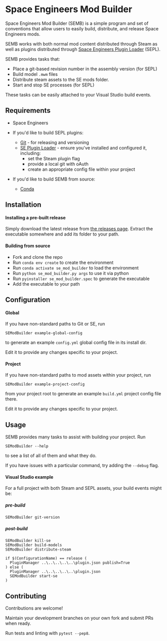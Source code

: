# Space Engineers Mod Builder

Space Engineers Mod Builder (SEMB) is a simple program and set of conventions
that allow users to easily build, distribute, and release Space Engineers mods.

SEMB works with both normal mod content distributed through Steam as well as
plugins distributed through 
[Space Engineers Plugin Loader](https://github.com/Rynchodon/SEPL) (SEPL).

SEMB provides tasks that:
* Place a git-based revision number in the assembly version (for SEPL)
* Build model `.mwm` files
* Distribute steam assets to the SE mods folder.
* Start and stop SE processes (for SEPL)

These tasks can be easily attached to your Visual Studio build events.


## Requirements
* Space Engineers
* If you'd like to build SEPL plugins:
    * [Git](https://git-scm.com/downloads) - for releasing and versioning
    * [SE Plugin Loader](https://github.com/Rynchodon/SEPL) -
    ensure you've installed and configured it, including:
       * set the Steam plugin flag 
       * provide a local git with oAuth
       * create an appropriate config file within your project

* If you'd like to build SEMB from source:
  * [Conda](https://conda.io/docs/)


## Installation

#### Installing a pre-built release
Simply download the latest release from 
[the releases page](https://github.com/zrisher/se_mod_builder/releases).
Extract the executable somewhere and add its folder to your path.

#### Building from source
* Fork and clone the repo
* Run `conda env create` to create the environment
* Run `conda activate se_mod_builder` to load the environment
* Run `python se_mod_builder.py args` to use it via python
* Run `pyinstaller se_mod_builder.spec` to generate the executable
* Add the executable to your path


## Configuration

#### Global
If you have non-standard paths to Git or SE, run

```
SEModBuilder example-global-config
```

to generate an example `config.yml` global config file in its install dir. 

Edit it to provide any changes specific to your project.

#### Project
If you have non-standard paths to mod assets within your project, run 

```
SEModBuilder example-project-config
```

from your project root 
to generate an example `build.yml` project config file there. 

Edit it to provide any changes specific to your project.


## Usage
SEMB provides many tasks to assist with building your project. Run

```
SEModBuilder --help
```

to see a list of all of them and what they do.

If you have issues with a particular command, try adding the `--debug` flag.

#### Visual Studio example

For a full project with both Steam and SEPL assets, your build events might be:


##### pre-build

```
SEModBuilder git-version
```

##### post-build

```
SEModBuilder kill-se
SEModBuilder build-models
SEModBuilder distribute-steam

if $(ConfigurationName) == release ( 
  PluginManager ..\..\..\..\..\plugin.json publish=True
) else (
  PluginManager ..\..\..\..\..\plugin.json 
  SEModBuilder start-se
)
```

## Contributing
Contributions are welcome! 

Maintain your development branches on your own fork and submit PRs when ready.

Run tests and linting with `pytest --pep8`.
